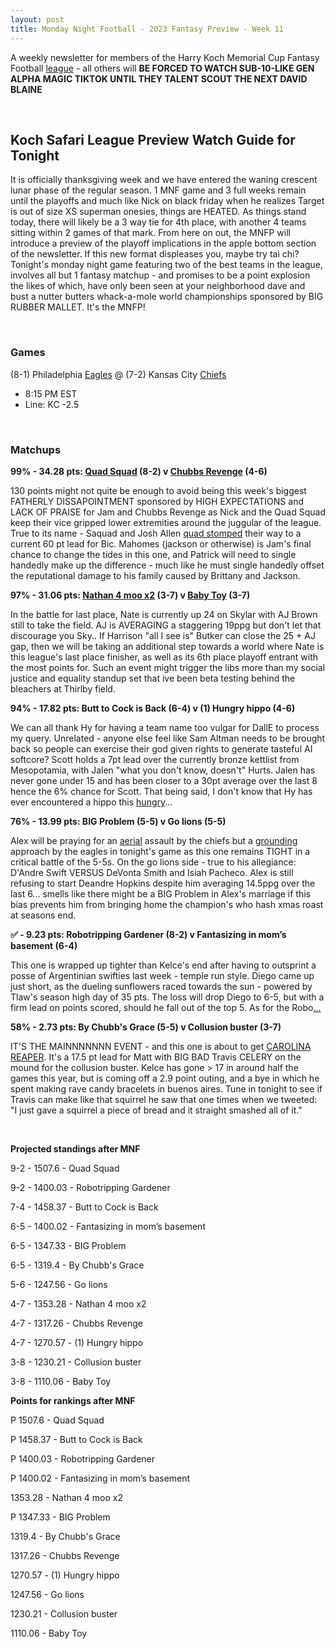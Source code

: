 ```yaml
---
layout: post
title: Monday Night Football - 2023 Fantasy Preview - Week 11
---
```


A weekly newsletter for members of the Harry Koch Memorial Cup Fantasy Football [league](https://imgur.com/a/8TzNR42) - all others will **BE FORCED TO WATCH SUB-10-LIKE GEN ALPHA MAGIC TIKTOK UNTIL THEY TALENT SCOUT THE NEXT DAVID BLAINE**

<br/>

## Koch Safari League Preview Watch Guide for Tonight

It is officially thanksgiving week and we have entered the waning crescent lunar phase of the regular season. 1 MNF game and 3 full weeks remain until the playoffs and much like Nick on black friday when he realizes Target is out of size XS superman onesies, things are HEATED. As things stand today, there will likely be a 3 way tie for 4th place, with another 4 teams sitting within 2 games of that mark. From here on out, the MNFP will introduce a preview of the playoff implications in the apple bottom section of the newsletter. If this new format displeases you, maybe try tai chi? Tonight's monday night game featuring two of the best teams in the league, involves all but 1 fantasy matchup - and promises to be a point explosion the likes of which, have only been seen at your neighborhood dave and bust a nutter butters whack-a-mole world championships sponsored by BIG RUBBER MALLET. It's the MNFP!  

<br/>

### Games
(8-1) Philadelphia [Eagles](https://static.boredpanda.com/blog/wp-content/uploads/2019/10/large-bird-harpy-eagle-5d9311beaea36__700.jpg) @ (7-2) Kansas City [Chiefs](https://external-preview.redd.it/0oOQ4TGvwoUgQfQKHHVQfQ2iWzQsYNdN9EgizBbVtpo.jpg?auto=webp&s=bfb6cda791b388cc90464bfa0a3dd2642529457f)
* 8:15 PM EST
* Line: KC -2.5

<br/>

### Matchups
	
**99% - 34.28 pts: [Quad Squad](https://imgur.com/a/Nfshwhl) (8-2) v [Chubbs Revenge](https://imgur.com/a/LHN5SJ5) (4-6)**

130 points might not quite be enough to avoid being this week's biggest FATHERLY DISSAPOINTMENT sponsored by HIGH EXPECTATIONS and LACK OF PRAISE for Jam and Chubbs Revenge as Nick and the Quad Squad keep their vice gripped lower extremities around the juggular of the league. True to its name - Saquad and Josh Allen [quad stomped](https://i.ytimg.com/vi/uAnmyxUN7Kk/maxresdefault.jpg) their way to a current 60 pt lead for Bic.  Mahomes (jackson or otherwise) is Jam's final chance to change the tides in this one, and Patrick will need to single handedly make up the difference - much like he must single handedly offset the reputational damage to his family caused by Brittany and Jackson. 

**97% - 31.06 pts: [Nathan 4 moo x2](https://imgur.com/a/7ev8Cvx) (3-7) v [Baby Toy](https://imgur.com/a/zsbEcuY) (3-7)**

In the battle for last place, Nate is currently up 24 on Skylar with AJ Brown still to take the field. AJ is AVERAGING a staggering 19ppg but don't let that discourage you Sky.. If Harrison "all I see is" Butker can close the 25 + AJ gap, then we will be taking an additional step towards a world where Nate is this league's last place finisher, as well as its 6th place playoff entrant with the most points for. Such an event might trigger the libs more than my social justice and equality standup set that ive been beta testing behind the bleachers at Thirlby field. 

**94% - 17.82 pts: Butt to Cock is Back (6-4) v (1) Hungry hippo (4-6)**

We can all thank Hy for having a team name too vulgar for DallE to process my query. Unrelated - anyone else feel like Sam Altman needs to be brought back so people can exercise their god given rights to generate tasteful AI softcore? Scott holds a 7pt lead over the currently bronze kettlist from Mesopotamia, with Jalen "what you don't know, doesn't" Hurts. Jalen has never gone under 15 and has been closer to a 30pt average over the last 8 hence the 6% chance for Scott. That being said, I don't know that Hy has ever encountered a hippo this [hungry](https://imgur.com/a/ajOdRJz)... 

**76% - 13.99 pts: BIG Problem (5-5) v Go lions (5-5)**

Alex will be praying for an [aerial](https://files.ekmcdn.com/allwallpapers/images/disney-ariel-mermaid-mural-wallpaper-90x202cm-31852-1-p.jpg) assault by the chiefs but a [grounding](https://www.youtube.com/watch?v=L5FybAebFdA) approach by the eagles in tonight's game as this one remains TIGHT in a critical battle of the 5-5s. On the go lions side - true to his allegiance: D'Andre Swift VERSUS DeVonta Smith and Isiah Pacheco. Alex is still refusing to start Deandre Hopkins despite him averaging 14.5ppg over the last 6... smells like there might be a BIG Problem in Alex's marriage if this bias prevents him from bringing home the champion's who hash xmas roast at seasons end.     

**✅ - 9.23 pts: Robotripping Gardener (8-2) v Fantasizing in mom’s basement (6-4)**

This one is wrapped up tighter than Kelce's end after having to outsprint a posse of Argentinian swifties last week - temple run style. Diego came up just short, as the dueling sunflowers raced towards the sun - powered by Tlaw's season high day of 35 pts. The loss will drop Diego to 6-5, but with a firm lead on points scored, should he fall out of the top 5. As for the Robo[...](https://youtu.be/-Z8rJXxkwfo?si=OFTp9uN-cRPj8JG8&t=58)   

**58% - 2.73 pts: By Chubb's Grace (5-5) v Collusion buster (3-7)**

IT'S THE MAINNNNNNN EVENT - and this one is about to get [CAROLINA REAPER](https://imageio.forbes.com/blogs-images/cognitiveworld/files/2018/09/ScovilleScaleOfPepperHeat-S-1200x1738.jpg?height=1029&width=711&fit=bounds). It's a 17.5 pt lead for Matt with BIG BAD Travis CELERY on the mound for the collusion buster. Kelce has gone > 17 in around half the games this year, but is coming off a 2.9 point outing, and a bye in which he spent making rave candy bracelets in buenos aires. Tune in tonight to see if Travis can make like that squirrel he saw that one times when we tweeted: "I just gave a squirrel a piece of bread and it straight smashed all of it."  

<br/>

**Projected standings after MNF**

9-2  -  1507.6  -  Quad Squad

9-2  -  1400.03  -  Robotripping Gardener

7-4  -  1458.37  -  Butt to Cock is Back

6-5  -  1400.02  -  Fantasizing in mom’s basement

6-5  -  1347.33  -  BIG Problem

6-5  -  1319.4  -  By Chubb's Grace

5-6  -  1247.56  -  Go lions

4-7  -  1353.28  -  Nathan 4 moo x2

4-7  -  1317.26  -  Chubbs Revenge

4-7  -  1270.57  -  (1) Hungry hippo

3-8  -  1230.21  -  Collusion buster

3-8  -  1110.06  -  Baby Toy

**Points for rankings after MNF**

P 1507.6  -  Quad Squad

P 1458.37  -  Butt to Cock is Back

P 1400.03  -  Robotripping Gardener

P 1400.02  -  Fantasizing in mom’s basement

1353.28  -  Nathan 4 moo x2

P 1347.33  -  BIG Problem

1319.4  -  By Chubb's Grace

1317.26  -  Chubbs Revenge

1270.57  -  (1) Hungry hippo

1247.56  -  Go lions

1230.21  -  Collusion buster

1110.06  -  Baby Toy

<br/>
